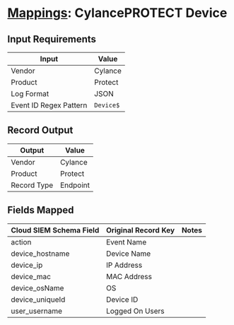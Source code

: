 # [Mappings](README.md): CylancePROTECT Device

## Input Requirements

|Input|Value|
|-----|-----|
|Vendor|Cylance|
|Product|Protect|
|Log Format|JSON|
|Event ID Regex Pattern|`Device$`|

## Record Output

|Output|Value|
|------|-----|
|Vendor|Cylance|
|Product|Protect|
|Record Type|Endpoint|

## Fields Mapped

|Cloud SIEM Schema Field|Original Record Key|Notes|
|-----------------------|-------------------|-----|
|action|Event Name||
|device_hostname|Device Name||
|device_ip|IP Address||
|device_mac|MAC Address||
|device_osName|OS||
|device_uniqueId|Device ID||
|user_username|Logged On Users||

